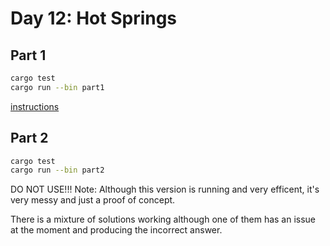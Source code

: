 # Day 12: Hot Springs

<!-- ![Completed](completed.png) -->

## Part 1

```bash
cargo test
cargo run --bin part1
```

[instructions](https://adventofcode.com/2023/day/11)


## Part 2

```bash
cargo test
cargo run --bin part2
```

DO NOT USE!!!
Note: Although this version is running and very efficent, it's very messy and just a proof of concept.

There is a mixture of solutions working although one of them has an issue at the moment and producing the incorrect answer.


